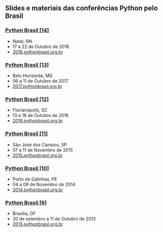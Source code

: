## Slides e materiais das conferências Python pelo Brasil


### [Python Brasil [14]](/pythonbrasil-14/README.md)
- Natal, RN
- 17 a 22 de Outubro de 2018
- [2018.pythonbrasil.org.br](http://2018.pythonbrasil.org.br)

### [Python Brasil [13]](/pythonbrasil-13/README.md)
- Belo Horizonte, MG
- 06 a 11 de Outubro de 2017
- [2017.pythonbrasil.org.br](http://2017.pythonbrasil.org.br)

### [Python Brasil [12]](/pythonbrasil-12/README.md)
- Florianópolis, SC
- 13 a 18 de Outubro de 2016
- [2016.pythonbrasil.org.br](http://2016.pythonbrasil.org.br)


### [Python Brasil [11]](/pythonbrasil-11/README.md)
- São José dos Campos, SP
- 07 a 11 de Novembro de 2015
- [2015.pythonbrasil.org.br](http://2015.pythonbrasil.org.br)


### [Python Brasil [10]](/pythonbrasil-10/README.md)
- Porto de Galinhas, PE
- 04 a 09 de Novembro de 2014
- [2014.pythonbrasil.org.br](http://2014.pythonbrasil.org.br)

### [Python Brasil [9]](/pythonbrasil-09/README.md)
- Brasília, DF
- 30 de setembro a 11 de Outubro de 2013
- [2013.pythonbrasil.org.br](http://2013.pythonbrasil.org.br)
